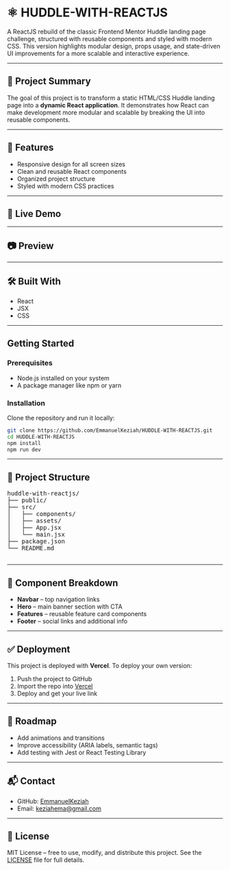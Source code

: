 <h1>⚛️ HUDDLE-WITH-REACTJS</h1>
<p>
  A ReactJS rebuild of the classic Frontend Mentor Huddle landing page challenge, structured with reusable components and styled with modern CSS. This version highlights modular design, props usage, and state-driven UI improvements for a more scalable and interactive experience.
</p>

<hr/>

<h2>📌 Project Summary</h2>
<p>
  The goal of this project is to transform a static HTML/CSS Huddle landing page into a 
  <b>dynamic React application</b>.  
  It demonstrates how React can make development more modular and scalable 
  by breaking the UI into reusable components.
</p>

<hr/>

<h2>📌 Features</h2>
<ul>
  <li>Responsive design for all screen sizes</li>
  <li>Clean and reusable React components</li>
  <li>Organized project structure</li>
  <li>Styled with modern CSS practices</li>
</ul>

<hr/>

<h2>🧭 Live Demo</h2>
<!-- <p>
  🔗 <a href="https://huddle-with-reactjs.vercel.app" target="_blank">View Live Site</a>
</p> -->

<hr/>

<h2>📷 Preview</h2>
<!-- <p>
  <img src="./screenshots/huddle-react.png" alt="Huddle Preview" />
</p> -->

<hr/>

<h2>🛠️ Built With</h2>
<ul>
  <li>React</li>
  <li>JSX</li>
  <li>CSS</li>
</ul>

<hr/>

<h2> Getting Started</h2>

<h3>Prerequisites</h3>
<ul>
  <li>Node.js installed on your system</li>
  <li>A package manager like npm or yarn</li>
</ul>

<h3>Installation</h3>
<p>Clone the repository and run it locally:</p>

```bash
git clone https://github.com/EmmanuelKeziah/HUDDLE-WITH-REACTJS.git
cd HUDDLE-WITH-REACTJS
npm install
npm run dev
```
<hr/>

<section>
  <h2>📁 Project Structure</h2>
  <pre>
huddle-with-reactjs/
├── public/
├── src/
│   ├── components/
│   ├── assets/
│   ├── App.jsx
│   └── main.jsx
├── package.json
└── README.md
  </pre>
</section>

<hr/>

<section>
  <h2>🧩 Component Breakdown</h2>
  <ul>
    <li><b>Navbar</b> – top navigation links</li>
    <li><b>Hero</b> – main banner section with CTA</li>
    <li><b>Features</b> – reusable feature card components</li>
    <li><b>Footer</b> – social links and additional info</li>
  </ul>
</section>

<hr/>

<section>
  <h2>✅ Deployment</h2>
  <p>This project is deployed with <b>Vercel</b>. To deploy your own version:</p>
  <ol>
    <li>Push the project to GitHub</li>
    <li>Import the repo into <a href="https://vercel.com/" target="_blank">Vercel</a></li>
    <li>Deploy and get your live link</li>
  </ol>
</section>

<hr/>

<section>
  <h2>🧭 Roadmap</h2>
  <ul>
    <li>Add animations and transitions</li>
    <li>Improve accessibility (ARIA labels, semantic tags)</li>
    <li>Add testing with Jest or React Testing Library</li>
  </ul>
</section>

<hr/>

<section>
  <h2>📬 Contact</h2>
  <ul>
    <li>GitHub: <a href="https://github.com/EmmanuelKeziah" target="_blank">EmmanuelKeziah</a></li>
    <li>Email: <a href="mailto:keziahema@gmail.com">keziahema@gmail.com</a></li>
  </ul>
</section>

<hr/>

<section>
  <h2>📄 License</h2>
  <p>
    MIT License – free to use, modify, and distribute this project.  
    See the <a href="./LICENSE">LICENSE</a> file for full details.
  </p>
</section>

